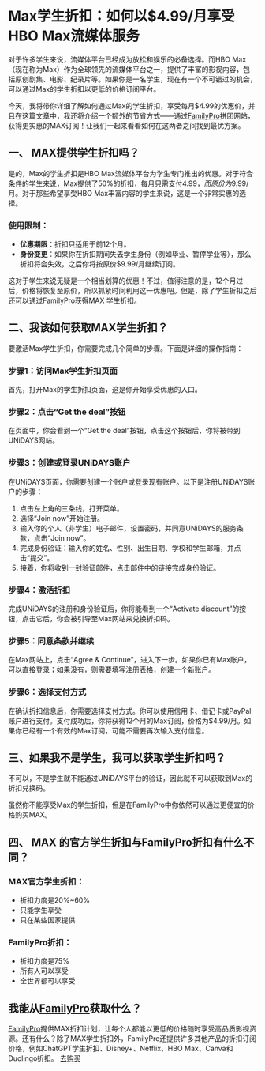 # Max学生折扣：如何以$4.99/月享受HBO Max流媒体服务

对于许多学生来说，流媒体平台已经成为放松和娱乐的必备选择。而HBO Max（现在称为Max）作为全球领先的流媒体平台之一，提供了丰富的影视内容，包括原创剧集、电影、纪录片等。如果你是一名学生，现在有一个不可错过的机会，可以通过Max的学生折扣以更低的价格订阅平台。

今天，我将带你详细了解如何通过Max的学生折扣，享受每月$4.99的优惠价，并且在这篇文章中，我还将介绍一个额外的节省方式——通过[FamilyPro](https://familypro.io?invite=IW062920)拼团网站，获得更实惠的MAX订阅！让我们一起来看看如何在这两者之间找到最优方案。

## 一、 MAX提供学生折扣吗？

是的，Max的学生折扣是HBO Max流媒体平台为学生专门推出的优惠。对于符合条件的学生来说，Max提供了50%的折扣，每月只需支付$4.99，而原价为$9.99/月。对于那些希望享受HBO Max丰富内容的学生来说，这是一个非常实惠的选择。

### 使用限制：
- **优惠期限**：折扣只适用于前12个月。
- **身份变更**：如果你在折扣期间失去学生身份（例如毕业、暂停学业等），那么折扣将会失效，之后你将按原价$9.99/月继续订阅。

这对于学生来说无疑是一个相当划算的优惠！不过，值得注意的是，12个月过后，价格将恢复至原价，所以抓紧时间利用这一优惠吧。但是，除了学生折扣之后还可以通过FamilyPro获得MAX 学生折扣。

## 二、我该如何获取MAX学生折扣？

要激活Max学生折扣，你需要完成几个简单的步骤。下面是详细的操作指南：

### 步骤1：访问Max学生折扣页面
首先，打开Max的学生折扣页面，这是你开始享受优惠的入口。

### 步骤2：点击“Get the deal”按钮
在页面中，你会看到一个“Get the deal”按钮，点击这个按钮后，你将被带到UNiDAYS网站。

### 步骤3：创建或登录UNiDAYS账户
在UNiDAYS页面，你需要创建一个账户或登录现有账户。以下是注册UNiDAYS账户的步骤：
1. 点击左上角的三条线，打开菜单。
2. 选择“Join now”开始注册。
3. 输入你的个人（非学生）电子邮件，设置密码，并同意UNiDAYS的服务条款，点击“Join now”。
4. 完成身份验证：输入你的姓名、性别、出生日期、学校和学生邮箱，并点击“提交”。
5. 接着，你将收到一封验证邮件，点击邮件中的链接完成身份验证。

### 步骤4：激活折扣
完成UNiDAYS的注册和身份验证后，你将能看到一个“Activate discount”的按钮，点击它后，你会被引导至Max网站来兑换折扣码。

### 步骤5：同意条款并继续
在Max网站上，点击“Agree & Continue”，进入下一步。如果你已有Max账户，可以直接登录；如果没有，则需要填写注册表格，创建一个新账户。

### 步骤6：选择支付方式
在确认折扣信息后，你需要选择支付方式。你可以使用信用卡、借记卡或PayPal账户进行支付。支付成功后，你将获得12个月的Max订阅，价格为$4.99/月。如果你已经有一个有效的Max订阅，可能不需要再次输入支付信息。

## 三、如果我不是学生，我可以获取学生折扣吗？

不可以，不是学生就不能通过UNiDAYS平台的验证，因此就不可以获取到Max的折扣兑换码。

虽然你不能享受Max的学生折扣，但是在FamilyPro中你依然可以通过更便宜的价格购买MAX。

## 四、 MAX 的官方学生折扣与FamilyPro折扣有什么不同？

### MAX官方学生折扣：
- 折扣力度是20%~60%
- 只能学生享受
- 只在某些国家提供

### FamilyPro折扣：
- 折扣力度是75%
- 所有人可以享受
- 全世界都可以享受

## 我能从[FamilyPro](https://familypro.io?invite=IW062920)获取什么？

[FamilyPro](https://familypro.io?invite=IW062920)提供MAX折扣计划，让每个人都能以更低的价格随时享受高品质影视资源。还有什么？除了MAX学生折扣外，FamilyPro还提供许多其他产品的折扣订阅价格，例如ChatGPT学生折扣、Disney+、Netflix、HBO Max、Canva和Duolingo折扣。
 [去购买](https://familypro.io?invite=IW062920)
